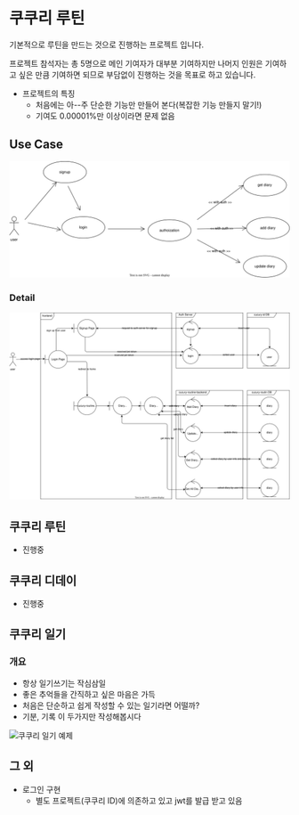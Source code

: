 
# 쿠쿠리 루틴
기본적으로 루틴을 만드는 것으로 진행하는 프로젝트 입니다.

프로젝트 참석자는 총 5명으로
메인 기여자가 대부분 기여하지만
나머지 인원은 기여하고 싶은 만큼 기여하면 되므로 
부담없이 진행하는 것을 목표로 하고 있습니다.

- 프로젝트의 특징
  - 처음에는 아--주 단순한 기능만 만들어 본다(복잡한 기능 만들지 말기!)
  - 기여도 0.00001%만 이상이라면 문제 없음

## Use Case
 <img src="./docs/cucury-routine.usecase.drawio.svg" alt="" />

### Detail
 <img src="./docs/cucury-routine.robustness.drawio.svg" alt="" />

## 쿠쿠리 루틴
- 진행중
## 쿠쿠리 디데이
- 진행중
## 쿠쿠리 일기

### 개요
- 항상 일기쓰기는 작심삼일
- 좋은 추억들을 간직하고 싶은 마음은 가득
- 처음은 단순하고 쉽게 작성할 수 있는 일기라면 어떨까?
- 기분, 기록 이 두가지만 작성해봅시다

![쿠쿠리 일기 예제](./cal_v2.gif)



## 그 외
- 로그인 구현
  - 별도 프로젝트(쿠쿠리 ID)에 의존하고 있고 jwt를 발급 받고 있음


